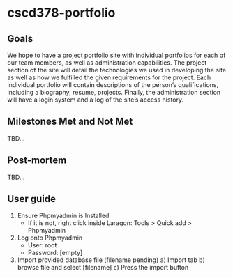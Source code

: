 # cscd378-portfolio

## Goals

We hope to have a project portfolio site with individual portfolios for each of our team members, as well as administration capabilities. The project section of the site will detail the technologies we used in developing the site as well as how we fulfilled the given requirements for the project. Each individual portfolio will contain descriptions of the person’s qualifications, including a biography, resume, projects. Finally, the administration section will have a login system and a log of the site’s access history.

## Milestones Met and Not Met
TBD…

## Post-mortem
TBD…

## User guide
1. Ensure Phpmyadmin is Installed
	- If it is not, right click inside Laragon: Tools > Quick add > Phpmyadmin
2. Log onto Phpmyadmin
    - User: root
    - Password: [empty]
3. Import provided database file (filename pending)
    a) Import tab
    b) browse file and select [filename]
    c) Press the import button
